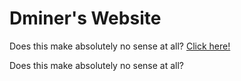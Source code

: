 # Dminer's Website

Does this make absolutely no sense at all?
[Click here!](http://dminer78.com)

Does this make absolutely no sense at all?